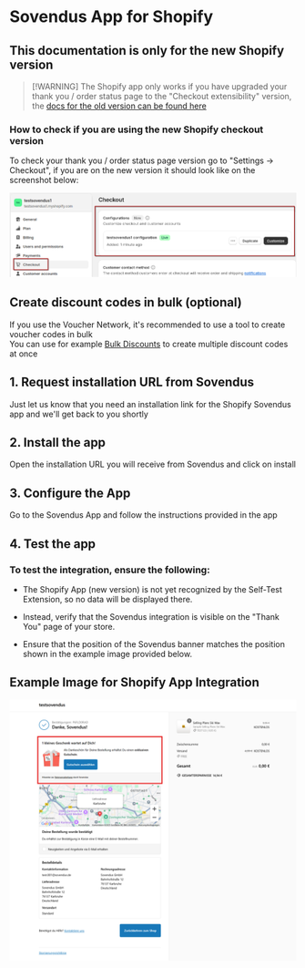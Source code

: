 # Sovendus App for Shopify

## This documentation is only for the new Shopify version
>
> [!WARNING]
> The Shopify app only works if you have upgraded your thank you / order status page to the "Checkout extensibility" version, the [docs for the old version can be found here](https://developer-hub.sovendus.com/Voucher-Network-Checkout-Benefits/Web-Integration/Shopify-Integration-(old-version))

### How to check if you are using the new Shopify checkout version

To check your thank you / order status page version go to "Settings -> Checkout", if you are on the new version it should look like on the screenshot below:

![New Shopify Checkout Version](https://raw.githubusercontent.com/Sovendus-GmbH/Sovendus-Voucher-Network-and-Checkout-Benefits-App-for-Shopify/main/new-shopify-checkout-version.png)

## Create discount codes in bulk (optional)

If you use the Voucher Network, it's recommended to use a tool to create voucher codes in bulk \
You can use for example [Bulk Discounts](https://apps.shopify.com/bulk-discounts) to create multiple discount codes at once

## 1. Request installation URL from Sovendus

Just let us know that you need an installation link for the Shopify Sovendus app and we'll get back to you shortly

## 2. Install the app

Open the installation URL you will receive from Sovendus and click on install

## 3. Configure the App

Go to the Sovendus App and follow the instructions provided in the app

## 4. Test the app

### To test the integration, ensure the following:

- The Shopify App (new version) is not yet recognized by the Self-Test Extension, so no data will be displayed there.

- Instead, verify that the Sovendus integration is visible on the "Thank You" page of your store.

- Ensure that the position of the Sovendus banner matches the position shown in the example image provided below.

## Example Image for Shopify App Integration

![Shopify-App-image](https://raw.githubusercontent.com/Sovendus-GmbH/Sovendus-Voucher-Network-and-Checkout-Benefits-App-for-Shopify/main/Shopify-App.png)
